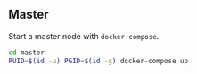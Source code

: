 ## Master

Start a master node with `docker-compose`.

```bash
cd master
PUID=$(id -u) PGID=$(id -g) docker-compose up
```
